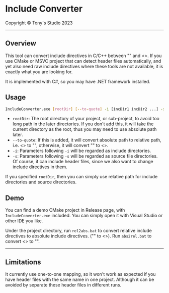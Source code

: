# Include Converter

Copyright &copy; Tony's Studio 2023

---

## Overview

This tool can convert include directives in C/C++ between "" and <>. If you use CMake or MSVC project that can detect header files automatically, and yet also need raw include directives where these tools are not available, it is exactly what you are looking for.

It is implemented with C#, so you may have .NET framework installed.

## Usage

```bash
IncludeConverter.exe [rootDir] [--to-quote] -i [incDir1 incDir2 ...] -s [srcDir1 srcDir2 ...]
```

- `rootDir`: The root directory of your project, or sub-project, to avoid too long path in the later directories. If you don't add this, it will take the current directory as the root, thus you may need to use absolute path later.
- `--to-quote`: If this is added, it will convert absolute path to relative path, i.e. <> to "", otherwise, it will convert "" to <>.
- `-i`: Parameters following `-i` will be regarded as include directories.
- `-s`: Parameters following `-s` will be regarded as source file directories. Of course, it can include header files, since we also want to change include directives in them.

If you specified `rootDir`, then you can simply use relative path for include directories and source directories.

## Demo

You can find a demo CMake project in Release page, with `IncludeConverter.exe` included. You can simply open it with Visual Studio or other IDE you like.

Under the project directory, run `rel2abs.bat` to convert relative include directives to absolute include directives. ("" to <>). Run `abs2rel.bat` to convert <> to "".

---

## Limitations

It currently use one-to-one mapping, so it won't work as expected if you have header files with the same name in one project. Although it can be avoided by separate these header files in different runs.